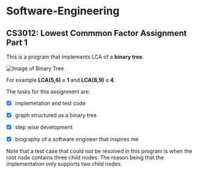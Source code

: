 # Software-Engineering
## CS3012: Lowest Commmon Factor Assignment Part 1
This is a program that implements LCA of a **binary tree**.

![Image of Binary Tree](https://www.cdn.geeksforgeeks.org/wp-content/uploads/binary-tree-to-DLL.png)

For example **LCA(5,6) = 1** and **LCA(8,9) = 4**.


The tasks for this assignment are:

- [x] implemetation and test code
- [x] graph structured as a binary tree
- [x] step wise development
- [x] biography of a software engineer that inspires me


Note that a test case that could not be resolved in this program is when the root node contains three child nodes. The reason being that the implementation only supports two child nodes.
